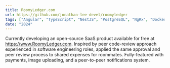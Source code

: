 ```yaml
---
title: RoomyLedger.com
url: https://github.com/jonathan-lee-devel/roomyledger
tags: ["Angular", "TypeScript", "NestJS", "PostgreSQL", "NgRx", "Docker"]
date: "2024"
---
```


Currently developing an open-source SaaS product available for free at https://www.RoomyLedger.com.
Inspired by peer code-review approach experienced in software engineering roles, applied the same approval and 
peer review process to shared expenses for roommates. Fully-featured with payments, image uploading, and a peer-to-peer notifications system.
